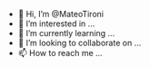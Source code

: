 - 👋 Hi, I’m @MateoTironi
- 👀 I’m interested in ...
- 🌱 I’m currently learning ...
- 💞️ I’m looking to collaborate on ...
- 📫 How to reach me ...

<!---
MateoTironi/MateoTironi is a ✨ special ✨ repository because its `README.md` (this file) appears on your GitHub profile.
You can click the Preview link to take a look at your changes.
--->
